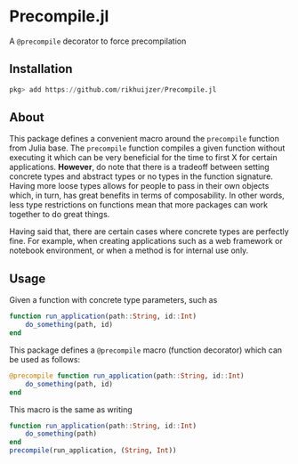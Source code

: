 # Precompile.jl

A `@precompile` decorator to force precompilation

## Installation

```julia
pkg> add https://github.com/rikhuijzer/Precompile.jl
```

## About

This package defines a convenient macro around the `precompile` function from Julia base.
The `precompile` function compiles a given function without executing it which can be very beneficial for the time to first X for certain applications.
**However**, do note that there is a tradeoff between setting concrete types and abstract types or no types in the function signature.
Having more loose types allows for people to pass in their own objects which, in turn, has great benefits in terms of composability.
In other words, less type restrictions on functions mean that more packages can work together to do great things.

Having said that, there are certain cases where concrete types are perfectly fine.
For example, when creating applications such as a web framework or notebook environment, or when a method is for internal use only.

## Usage

Given a function with concrete type parameters, such as

```julia
function run_application(path::String, id::Int)
    do_something(path, id)
end
```

This package defines a `@precompile` macro (function decorator) which can be used as follows:

```julia
@precompile function run_application(path::String, id::Int)
    do_something(path, id)
end
```

This macro is the same as writing

```julia
function run_application(path::String, id::Int)
    do_something(path)
end
precompile(run_application, (String, Int))
```
